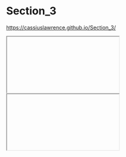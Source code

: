 # Section_3
https://cassiuslawrence.github.io/Section_3/

<iframe> src=”https://cassiuslawrence.github.io/leaflet-map-simple/” width=”90%” height=350</iframe>

<iframe> src=”https://cassiuslawrence.github.io/highcharts-scatter-csv/” width=”90%” height=350</iframe>
